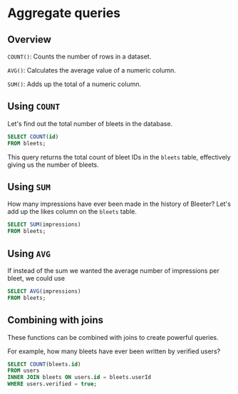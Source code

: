 # Aggregate queries

<Vimeo id="935483189" />

## Overview

`COUNT()`: Counts the number of rows in a dataset.

`AVG()`: Calculates the average value of a numeric column.

`SUM()`: Adds up the total of a numeric column.

## Using `COUNT`

Let's find out the total number of bleets in the database.

```sql
SELECT COUNT(id)
FROM bleets;
```

This query returns the total count of bleet IDs in the `bleets` table,
effectively giving us the number of bleets.

## Using `SUM`

How many impressions have ever been made in the history of Bleeter? Let's add up
the likes column on the `bleets` table.

```sql
SELECT SUM(impressions)
FROM bleets;
```

## Using `AVG`

If instead of the sum we wanted the average number of impressions per bleet, we
could use

```sql
SELECT AVG(impressions)
FROM bleets;
```

## Combining with joins

These functions can be combined with joins to create powerful queries.

For example, how many bleets have ever been written by verified users?

```sql
SELECT COUNT(bleets.id)
FROM users
INNER JOIN bleets ON users.id = bleets.userId
WHERE users.verified = true;
```
